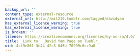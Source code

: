 ```yaml
---
backup_url: ''
content_type: external-resource
external_url: http://mit219.tumblr.com/tagged/davidyam
has_external_licence_warning: true
has_external_license_warning: true
is_broken: ''
license: https://creativecommons.org/licenses/by-nc-sa/4.0/
title: _Link to_ _David Yam Page on Tumblr_
uid: 4cf9e861-3e44-42c3-845b-70999c0cc9a8
---
```

